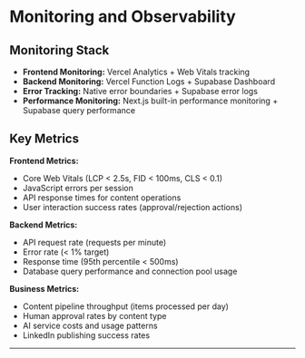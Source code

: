 # Monitoring and Observability

## Monitoring Stack
- **Frontend Monitoring:** Vercel Analytics + Web Vitals tracking
- **Backend Monitoring:** Vercel Function Logs + Supabase Dashboard
- **Error Tracking:** Native error boundaries + Supabase error logs
- **Performance Monitoring:** Next.js built-in performance monitoring + Supabase query performance

## Key Metrics

**Frontend Metrics:**
- Core Web Vitals (LCP < 2.5s, FID < 100ms, CLS < 0.1)
- JavaScript errors per session
- API response times for content operations
- User interaction success rates (approval/rejection actions)

**Backend Metrics:**
- API request rate (requests per minute)
- Error rate (< 1% target)
- Response time (95th percentile < 500ms)
- Database query performance and connection pool usage

**Business Metrics:**
- Content pipeline throughput (items processed per day)
- Human approval rates by content type
- AI service costs and usage patterns
- LinkedIn publishing success rates

---
